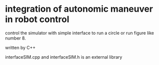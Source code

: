 # integration of autonomic maneuver in robot control
 
control the simulator with simple interface to run a circle or run figure like number 8. 

written by C++

interfaceSIM.cpp and interfaceSIM.h is an external library
